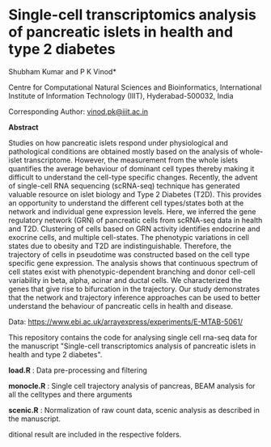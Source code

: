 # Single-cell transcriptomics analysis of pancreatic islets in health and type 2 diabetes

Shubham Kumar and P K Vinod*

Centre for Computational Natural Sciences and Bioinformatics, International Institute of Information Technology (IIIT), Hyderabad-500032, India

Corresponding Author: vinod.pk@iiit.ac.in

**Abstract**

Studies on how pancreatic islets respond under physiological and pathological conditions are obtained mostly based on the analysis of whole-islet transcriptome. However, the measurement from the whole islets quantifies the average behaviour of dominant cell types thereby making it difficult to understand the cell-type specific changes. Recently, the advent of single-cell RNA sequencing (scRNA-seq) technique has generated valuable resource on islet biology and Type 2 Diabetes (T2D). This provides an opportunity to understand the different cell types/states both at the network and individual gene expression levels. Here, we inferred the gene regulatory network (GRN) of pancreatic cells from scRNA-seq data in health and T2D. Clustering of cells based on GRN activity identifies endocrine and exocrine cells, and multiple cell-states. The phenotypic variations in cell states due to obesity and T2D are indistinguishable. Therefore, the trajectory of cells in pseudotime was constructed based on the cell type specific gene expression. The analysis shows that continuous spectrum of cell states exist with phenotypic-dependent branching and donor cell-cell variability in beta, alpha, acinar and ductal cells. We characterized the genes that give rise to bifurcation in the trajectory. Our study demonstrates that the network and trajectory inference approaches can be used to better understand the behaviour of pancreatic cells in health and disease.

Data: https://www.ebi.ac.uk/arrayexpress/experiments/E-MTAB-5061/

This repository contains the code for analysing single cell rna-seq data for the manuscript "Single-cell transcriptomics analysis of pancreatic islets in health and type 2 diabetes". 

**load.R**    : Data pre-processing and filtering

**monocle.R** : Single cell trajectory analysis of pancreas, BEAM analysis for all the celltypes and there arguments

**scenic.R**  : Normalization of raw count data, scenic analysis as described in the manuscript.

ditional result are included in the respective folders.
